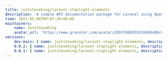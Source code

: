 ```yaml
---
title: juststeveking/laravel-stoplight-elements
description: 'A simple API documentation package for Laravel using OpenAPI and Stoplight Elements'
time: 2021-05-06T09:07:26+00:00
maintainers:
    name: JustSteveKing
    avatar_url: 'https://www.gravatar.com/avatar/d2037800355510489a08c0057fec3e7e?d=identicon'
versions:
    dev-main: { name: juststeveking/laravel-stoplight-elements, description: 'A simple API documentation package for Laravel using OpenAPI and Stoplight Elements', keywords: [documentation, api, laravel, openapi, stoplight, 'stoplight elements'], homepage: '', version: dev-main, version_normalized: dev-main, license: [MIT], authors: [{ name: 'Steve McDougall', email: juststevemcd@gmail.com, homepage: 'https://www.juststeveking.uk/', role: developer }], source: { type: git, url: 'https://github.com/JustSteveKing/laravel-stoplight-elements.git', reference: 1e7d27e243b720a621ae8f2f1e209a9b1f510824 }, dist: { type: zip, url: 'https://api.github.com/repos/JustSteveKing/laravel-stoplight-elements/zipball/1e7d27e243b720a621ae8f2f1e209a9b1f510824', reference: 1e7d27e243b720a621ae8f2f1e209a9b1f510824, shasum: '' }, type: library, support: { source: 'https://github.com/JustSteveKing/laravel-stoplight-elements/tree/0.0.2', issues: 'https://github.com/JustSteveKing/laravel-stoplight-elements/issues' }, funding: [{ url: 'https://github.com/JustSteveKing', type: github }], time: '2021-05-06T09:38:19+00:00', autoload: { psr-4: { JustSteveKing\Laravel\LaravelStoplight\: src/ } }, extra: { laravel: { providers: [JustSteveKing\Laravel\LaravelStoplight\StoplightServiceProvider] } }, default-branch: true, require: { php: ^8.0, illuminate/support: ^8.0 }, require-dev: { orchestra/testbench: ^6.17, phpunit/phpunit: ^9.5 } }
    0.0.2: { name: juststeveking/laravel-stoplight-elements, description: 'A simple API documentation package for Laravel using OpenAPI and Stoplight Elements', keywords: [documentation, api, laravel, openapi, stoplight, 'stoplight elements'], homepage: '', version: 0.0.2, version_normalized: 0.0.2.0, license: [MIT], authors: [{ name: 'Steve McDougall', email: juststevemcd@gmail.com, homepage: 'https://www.juststeveking.uk/', role: developer }], source: { type: git, url: 'https://github.com/JustSteveKing/laravel-stoplight-elements.git', reference: 1e7d27e243b720a621ae8f2f1e209a9b1f510824 }, dist: { type: zip, url: 'https://api.github.com/repos/JustSteveKing/laravel-stoplight-elements/zipball/1e7d27e243b720a621ae8f2f1e209a9b1f510824', reference: 1e7d27e243b720a621ae8f2f1e209a9b1f510824, shasum: '' }, type: library, support: { source: 'https://github.com/JustSteveKing/laravel-stoplight-elements/tree/0.0.2', issues: 'https://github.com/JustSteveKing/laravel-stoplight-elements/issues' }, funding: [{ url: 'https://github.com/JustSteveKing', type: github }], time: '2021-05-06T09:38:19+00:00', autoload: { psr-4: { JustSteveKing\Laravel\LaravelStoplight\: src/ } }, extra: { laravel: { providers: [JustSteveKing\Laravel\LaravelStoplight\StoplightServiceProvider] } }, require: { php: ^8.0, illuminate/support: ^8.0 }, require-dev: { orchestra/testbench: ^6.17, phpunit/phpunit: ^9.5 } }
    0.0.1: { name: juststeveking/laravel-stoplight-elements, description: 'A simple API documentation package for Laravel using OpenAPI and Stoplight Elements', keywords: [documentation, api, laravel, openapi, stoplight, 'stoplight elements'], homepage: '', version: 0.0.1, version_normalized: 0.0.1.0, license: [MIT], authors: [{ name: 'Steve McDougall', email: juststevemcd@gmail.com, homepage: 'https://www.juststeveking.uk/', role: developer }], source: { type: git, url: 'https://github.com/JustSteveKing/laravel-stoplight-elements.git', reference: bb5c549ded2f7e9548c26c9891a391c256164e73 }, dist: { type: zip, url: 'https://api.github.com/repos/JustSteveKing/laravel-stoplight-elements/zipball/bb5c549ded2f7e9548c26c9891a391c256164e73', reference: bb5c549ded2f7e9548c26c9891a391c256164e73, shasum: '' }, type: library, support: { source: 'https://github.com/JustSteveKing/laravel-stoplight-elements/tree/0.0.1', issues: 'https://github.com/JustSteveKing/laravel-stoplight-elements/issues' }, funding: [{ url: 'https://github.com/JustSteveKing', type: github }], time: '2021-05-06T09:05:42+00:00', autoload: { psr-4: { JustSteveKing\Laravel\LaravelStoplight\: src/ } }, extra: { laravel: { providers: [JustSteveKing\Laravel\LaravelStoplight\StoplightServiceProvider] } }, require: { php: ^8.0, illuminate/support: ^8.0 } }
---
```

